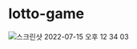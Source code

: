 # lotto-game


![스크린샷 2022-07-15 오후 12 34 03](https://user-images.githubusercontent.com/69466533/179145000-4d3a7f89-11d0-4366-9d07-cb234d26efe9.png)
